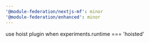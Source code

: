 ```yaml
---
'@module-federation/nextjs-mf': minor
'@module-federation/enhanced': minor
---
```


use hoist plugin when experiments.runtime === 'hoisted'
